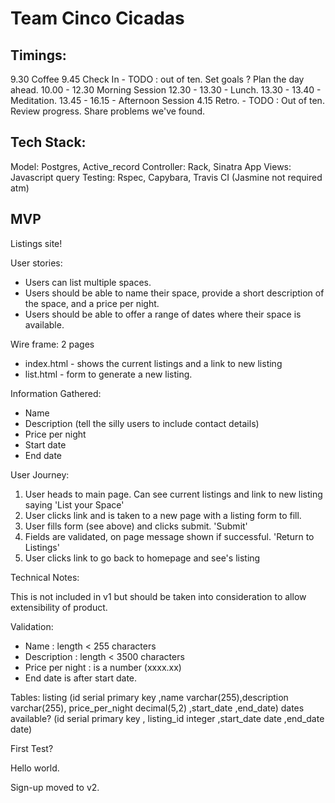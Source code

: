 # Team Cinco Cicadas



## Timings:
9.30 Coffee
9.45 Check In  - TODO : out of ten. Set goals ? Plan the day ahead.
10.00 - 12.30 Morning Session
12.30 - 13.30 - Lunch.
13.30 - 13.40 - Meditation.
13.45 - 16.15 - Afternoon Session
4.15 Retro. - TODO : Out of ten. Review progress. Share problems we've found.


## Tech Stack:
Model: Postgres, Active_record
Controller: Rack, Sinatra App
Views: Javascript query
Testing: Rspec, Capybara, Travis CI (Jasmine not required atm)


## MVP

Listings site!

User stories:
- Users can list multiple spaces.
- Users should be able to name their space, provide a short description of the space, and a price per night.
- Users should be able to offer a range of dates where their space is available.

Wire frame:
2 pages
- index.html - shows the current listings and a link to new listing
- list.html - form to generate a new listing.

Information Gathered:
  - Name
  - Description (tell the silly users to include contact details)
  - Price per night
  - Start date
  - End date



User Journey:
1. User heads to main page. Can see current listings and link to new listing saying 'List your Space'
2. User clicks link and is taken to a new page with a listing form to fill.
3. User fills form (see above) and clicks submit. 'Submit'
4. Fields are validated, on page message shown if successful. 'Return to Listings'
5. User clicks link to go back to homepage and see's listing



Technical Notes:

This is not included in v1 but should be taken into consideration to allow extensibility of product.

Validation:
  - Name : length < 255 characters
  - Description : length < 3500 characters
  - Price per night : is a number (xxxx.xx)
  - End date is after start date.

Tables:
listing (id serial primary key ,name varchar(255),description varchar(255), price_per_night decimal(5,2) ,start_date ,end_date)
dates available? (id serial primary key , listing_id integer ,start_date date ,end_date  date)



First Test?

Hello world.


Sign-up moved to v2.
